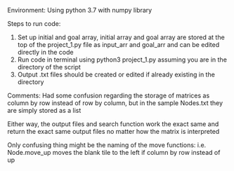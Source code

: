 Environment: Using python 3.7 with numpy library

Steps to run code:
1. Set up initial and goal array, initial array and goal array are stored at the top of the project_1.py file as input_arr and goal_arr and can be edited directly in the code
2. Run code in terminal using python3 project_1.py assuming you are in the directory of the script
3. Output .txt files should be created or edited if already existing in the directory

Comments:
Had some confusion regarding the storage of matrices as column by row instead of row by column, but in the sample Nodes.txt they are simply stored as a list

Either way, the output files and search function work the exact same and return the exact same output files no matter how the matrix is interpreted

Only confusing thing might be the naming of the move functions: i.e. Node.move_up moves the blank tile to the left if column by row instead of up
